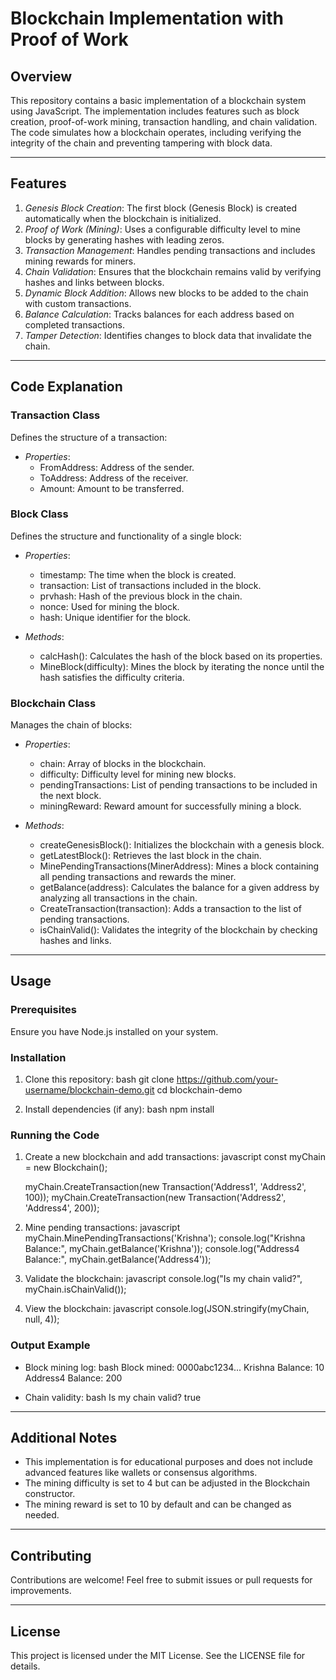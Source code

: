# Blockchain Implementation with Proof of Work

## Overview
This repository contains a basic implementation of a blockchain system using JavaScript. The implementation includes features such as block creation, proof-of-work mining, transaction handling, and chain validation. The code simulates how a blockchain operates, including verifying the integrity of the chain and preventing tampering with block data.

---

## Features

1. *Genesis Block Creation*: The first block (Genesis Block) is created automatically when the blockchain is initialized.
2. *Proof of Work (Mining)*: Uses a configurable difficulty level to mine blocks by generating hashes with leading zeros.
3. *Transaction Management*: Handles pending transactions and includes mining rewards for miners.
4. *Chain Validation*: Ensures that the blockchain remains valid by verifying hashes and links between blocks.
5. *Dynamic Block Addition*: Allows new blocks to be added to the chain with custom transactions.
6. *Balance Calculation*: Tracks balances for each address based on completed transactions.
7. *Tamper Detection*: Identifies changes to block data that invalidate the chain.

---

## Code Explanation

### Transaction Class
Defines the structure of a transaction:

- *Properties*:
  - FromAddress: Address of the sender.
  - ToAddress: Address of the receiver.
  - Amount: Amount to be transferred.

### Block Class
Defines the structure and functionality of a single block:

- *Properties*:
  - timestamp: The time when the block is created.
  - transaction: List of transactions included in the block.
  - prvhash: Hash of the previous block in the chain.
  - nonce: Used for mining the block.
  - hash: Unique identifier for the block.

- *Methods*:
  - calcHash(): Calculates the hash of the block based on its properties.
  - MineBlock(difficulty): Mines the block by iterating the nonce until the hash satisfies the difficulty criteria.

### Blockchain Class
Manages the chain of blocks:

- *Properties*:
  - chain: Array of blocks in the blockchain.
  - difficulty: Difficulty level for mining new blocks.
  - pendingTransactions: List of pending transactions to be included in the next block.
  - miningReward: Reward amount for successfully mining a block.

- *Methods*:
  - createGenesisBlock(): Initializes the blockchain with a genesis block.
  - getLatestBlock(): Retrieves the last block in the chain.
  - MinePendingTransactions(MinerAddress): Mines a block containing all pending transactions and rewards the miner.
  - getBalance(address): Calculates the balance for a given address by analyzing all transactions in the chain.
  - CreateTransaction(transaction): Adds a transaction to the list of pending transactions.
  - isChainValid(): Validates the integrity of the blockchain by checking hashes and links.

---

## Usage

### Prerequisites
Ensure you have Node.js installed on your system.

### Installation
1. Clone this repository:
   bash
   git clone https://github.com/your-username/blockchain-demo.git
   cd blockchain-demo
   
2. Install dependencies (if any):
   bash
   npm install
   

### Running the Code
1. Create a new blockchain and add transactions:
   javascript
   const myChain = new Blockchain();

   myChain.CreateTransaction(new Transaction('Address1', 'Address2', 100));
   myChain.CreateTransaction(new Transaction('Address2', 'Address4', 200));
   

2. Mine pending transactions:
   javascript
   myChain.MinePendingTransactions('Krishna');
   console.log("Krishna Balance:", myChain.getBalance('Krishna'));
   console.log("Address4 Balance:", myChain.getBalance('Address4'));
   

3. Validate the blockchain:
   javascript
   console.log("Is my chain valid?", myChain.isChainValid());
   

4. View the blockchain:
   javascript
   console.log(JSON.stringify(myChain, null, 4));
   

### Output Example
- Block mining log:
  bash
  Block mined: 0000abc1234...
  Krishna Balance: 10
  Address4 Balance: 200
  
- Chain validity:
  bash
  Is my chain valid? true
  

---

## Additional Notes
- This implementation is for educational purposes and does not include advanced features like wallets or consensus algorithms.
- The mining difficulty is set to 4 but can be adjusted in the Blockchain constructor.
- The mining reward is set to 10 by default and can be changed as needed.

---

## Contributing
Contributions are welcome! Feel free to submit issues or pull requests for improvements.

---

## License
This project is licensed under the MIT License. See the LICENSE file for details.
